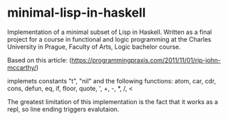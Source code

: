 # minimal-lisp-in-haskell
Implementation of a minimal subset of Lisp in Haskell. Written as a final project for a course in functional and logic programming at the Charles University in Prague, Faculty of Arts, Logic bachelor course.

Based on this article: (https://programmingpraxis.com/2011/11/01/rip-john-mccarthy/)

implemets constants "t", "nil" and the following functions:
atom, car, cdr, cons, defun, eq, if, floor, quote, ', +, -, *, /, <

The greatest limitation of this implementation is the fact that it works as a repl, so line ending triggers evalutaion.
